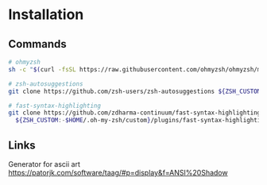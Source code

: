 # Installation

## Commands

```zsh
# ohmyzsh
sh -c "$(curl -fsSL https://raw.githubusercontent.com/ohmyzsh/ohmyzsh/master/tools/install.sh)"
```

```zsh
# zsh-autosuggestions
git clone https://github.com/zsh-users/zsh-autosuggestions ${ZSH_CUSTOM:-~/.oh-my-zsh/custom}/plugins/zsh-autosuggestions
```

```zsh
# fast-syntax-highlighting
git clone https://github.com/zdharma-continuum/fast-syntax-highlighting.git \
  ${ZSH_CUSTOM:-$HOME/.oh-my-zsh/custom}/plugins/fast-syntax-highlighting
```

## Links

Generator for ascii art
<https://patorjk.com/software/taag/#p=display&f=ANSI%20Shadow>
